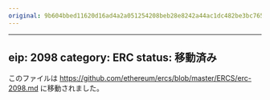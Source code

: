 ```yaml
---
original: 9b604bbed11620d16ad4a2a051254208beb28e8242a44ac1dc482be3bc7651bb
---
```


---
eip: 2098
category: ERC
status: 移動済み
---

このファイルは https://github.com/ethereum/ercs/blob/master/ERCS/erc-2098.md に移動されました。